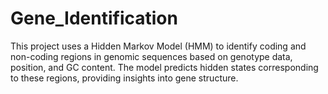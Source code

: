 # Gene_Identification
This project uses a Hidden Markov Model (HMM) to identify coding and non-coding regions in genomic sequences based on genotype data, position, and GC content. The model predicts hidden states corresponding to these regions, providing insights into gene structure.
